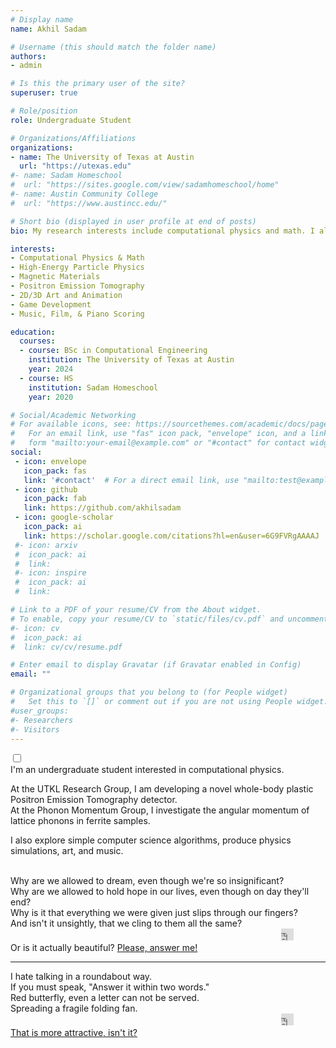 ```yaml
---
# Display name
name: Akhil Sadam

# Username (this should match the folder name)
authors:
- admin

# Is this the primary user of the site?
superuser: true

# Role/position
role: Undergraduate Student

# Organizations/Affiliations
organizations:
- name: The University of Texas at Austin
  url: "https://utexas.edu"
#- name: Sadam Homeschool
#  url: "https://sites.google.com/view/sadamhomeschool/home"
#- name: Austin Community College
#  url: "https://www.austincc.edu/"

# Short bio (displayed in user profile at end of posts)
bio: My research interests include computational physics and math. I also create simulations and games with Unity (https://unity.com/) and cinematic music with FL Studio (https://www.image-line.com/flstudio/).

interests:
- Computational Physics & Math
- High-Energy Particle Physics
- Magnetic Materials
- Positron Emission Tomography
- 2D/3D Art and Animation
- Game Development
- Music, Film, & Piano Scoring

education:
  courses:
  - course: BSc in Computational Engineering
    institution: The University of Texas at Austin
    year: 2024
  - course: HS
    institution: Sadam Homeschool
    year: 2020

# Social/Academic Networking
# For available icons, see: https://sourcethemes.com/academic/docs/page-builder/#icons
#   For an email link, use "fas" icon pack, "envelope" icon, and a link in the
#   form "mailto:your-email@example.com" or "#contact" for contact widget.
social:
 - icon: envelope
   icon_pack: fas
   link: '#contact'  # For a direct email link, use "mailto:test@example.org".
 - icon: github
   icon_pack: fab
   link: https://github.com/akhilsadam
 - icon: google-scholar
   icon_pack: ai
   link: https://scholar.google.com/citations?hl=en&user=6G9FVRgAAAAJ
 #- icon: arxiv
 #  icon_pack: ai
 #  link: 
 #- icon: inspire
 #  icon_pack: ai
 #  link: 

# Link to a PDF of your resume/CV from the About widget.
# To enable, copy your resume/CV to `static/files/cv.pdf` and uncomment the lines above.
#- icon: cv
#  icon_pack: ai
#  link: cv/cv/resume.pdf

# Enter email to display Gravatar (if Gravatar enabled in Config)
email: ""

# Organizational groups that you belong to (for People widget)
#   Set this to `[]` or comment out if you are not using People widget.
#user_groups:
#- Researchers
#- Visitors
---
```

<link href="../../css/sp.css" rel="stylesheet" type="text/css">
<script>
function playAA() {
  var audio = new Audio('https://soundcloud.com/seramyun/is-there-still-anything-love-can-do?utm_source=clipboard&utm_medium=text&utm_campaign=social_sharing');
  audio.play();
}
</script>
<input type="checkbox" id="btnControl">
<label class="main-l" for="btnControl">
<div class="main-a" onclick="playAA()">
I'm an undergraduate student interested in computational physics.  

At the UTKL Research Group, I am developing a novel whole-body plastic Positron Emission Tomography detector.  
At the Phonon Momentum Group, I investigate the angular momentum of lattice phonons in ferrite samples. 

I also explore simple computer science algorithms, produce physics simulations, art, and music.
</div>
<div class="main-music">
<br>
<div class="main-music-light">
Why are we allowed to dream, even though we're so insignificant?<br>
Why are we allowed to hold hope in our lives, even though on day they'll end?<br>
Why is it that everything we were given just slips through our fingers?<br>
And isn't it unsightly, that we cling to them all the same?<br>
<div class="dropdown-b">
&nbsp&nbsp&nbsp&nbsp&nbsp&nbsp&nbsp&nbsp&nbsp&nbsp&nbsp&nbsp&nbsp&nbsp&nbsp&nbsp&nbsp&nbsp&nbsp&nbsp&nbsp
&nbsp&nbsp&nbsp&nbsp&nbsp&nbsp&nbsp&nbsp&nbsp&nbsp&nbsp&nbsp&nbsp&nbsp&nbsp&nbsp&nbsp&nbsp&nbsp&nbsp&nbsp
&nbsp&nbsp&nbsp&nbsp&nbsp&nbsp&nbsp&nbsp&nbsp&nbsp&nbsp&nbsp&nbsp&nbsp&nbsp&nbsp&nbsp&nbsp&nbsp&nbsp&nbsp
&nbsp&nbsp&nbsp&nbsp&nbsp&nbsp&nbsp&nbsp&nbsp&nbsp&nbsp&nbsp&nbsp&nbsp&nbsp&nbsp&nbsp&nbsp&nbsp&nbsp&nbsp
&nbsp&nbsp&nbsp&nbsp&nbsp&nbsp&nbsp&nbsp&nbsp&nbsp&nbsp&nbsp&nbsp&nbsp&nbsp&nbsp&nbsp&nbsp&nbsp&nbsp&nbsp <iframe width="20px" height="19px" scrolling="no" frameborder="no" allow="autoplay" src="https://w.soundcloud.com/player/?url=https%3A//api.soundcloud.com/tracks/865970269&color=%232300ff&auto_play=true&hide_related=true&show_comments=false&show_user=false&show_reposts=false&show_teaser=false&visual=false"></iframe><div class="dropdown-b-content">
Or is it actually beautiful? <a href="https://youtu.be/J97ORP768HI">Please, answer me!</a>
<hr>
</div>
</div>
</div>
<div class="main-music-dark">
I hate talking in a roundabout way.<br>
If you must speak, "Answer it within two words."<br>
Red butterfly, even a letter can not be served.<br>
Spreading a fragile folding fan.<br>
<div class="dropdown-b">
&nbsp&nbsp&nbsp&nbsp&nbsp&nbsp&nbsp&nbsp&nbsp&nbsp&nbsp&nbsp&nbsp&nbsp&nbsp&nbsp&nbsp&nbsp&nbsp&nbsp&nbsp
&nbsp&nbsp&nbsp&nbsp&nbsp&nbsp&nbsp&nbsp&nbsp&nbsp&nbsp&nbsp&nbsp&nbsp&nbsp&nbsp&nbsp&nbsp&nbsp&nbsp&nbsp
&nbsp&nbsp&nbsp&nbsp&nbsp&nbsp&nbsp&nbsp&nbsp&nbsp&nbsp&nbsp&nbsp&nbsp&nbsp&nbsp&nbsp&nbsp&nbsp&nbsp&nbsp
&nbsp&nbsp&nbsp&nbsp&nbsp&nbsp&nbsp&nbsp&nbsp&nbsp&nbsp&nbsp&nbsp&nbsp&nbsp&nbsp&nbsp&nbsp&nbsp&nbsp&nbsp
&nbsp&nbsp&nbsp&nbsp&nbsp&nbsp&nbsp&nbsp&nbsp&nbsp&nbsp&nbsp&nbsp&nbsp&nbsp&nbsp&nbsp&nbsp&nbsp&nbsp&nbsp <iframe width="20px" height="19px" scrolling="no" frameborder="no" allow="autoplay" src="https://w.soundcloud.com/player/?url=https%3A//api.soundcloud.com/tracks/662415881&color=%232300ff&auto_play=true&hide_related=true&show_comments=false&show_user=false&show_reposts=false&show_teaser=false&visual=false"></iframe><div class="dropdown-b-content">
<a href="https://youtu.be/0YF8vecQWYs">That is more attractive, isn't it?</a>
</div>
</div>
</div>
</label>
</input>
</div>